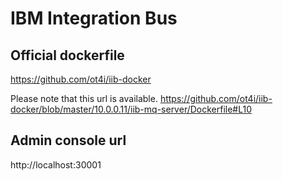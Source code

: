 # IBM Integration Bus

## Official dockerfile
https://github.com/ot4i/iib-docker

Please note that this url is available.
https://github.com/ot4i/iib-docker/blob/master/10.0.0.11/iib-mq-server/Dockerfile#L10

## Admin console url
http://localhost:30001
